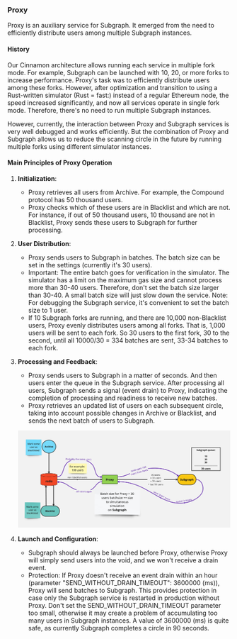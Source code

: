### Proxy

Proxy is an auxiliary service for Subgraph. It emerged from the need to efficiently distribute users among multiple Subgraph instances.

#### History

Our Cinnamon architecture allows running each service in multiple fork mode. For example, Subgraph can be launched with 10, 20, or more forks to increase performance. Proxy's task was to efficiently distribute users among these forks. However, after optimization and transition to using a Rust-written simulator (Rust = fast:) instead of a regular Ethereum node, the speed increased significantly, and now all services operate in single fork mode. Therefore, there's no need to run multiple Subgraph instances.

However, currently, the interaction between Proxy and Subgraph services is very well debugged and works efficiently. But the combination of Proxy and Subgraph allows us to reduce the scanning circle in the future by running multiple forks using different simulator instances.

#### Main Principles of Proxy Operation

1. **Initialization**:

   - Proxy retrieves all users from Archive. For example, the Compound protocol has 50 thousand users.
   - Proxy checks which of these users are in Blacklist and which are not. For instance, if out of 50 thousand users, 10 thousand are not in Blacklist, Proxy sends these users to Subgraph for further processing.

2. **User Distribution**:

   - Proxy sends users to Subgraph in batches. The batch size can be set in the settings (currently it's 30 users).
   - Important: The entire batch goes for verification in the simulator. The simulator has a limit on the maximum gas size and cannot process more than 30-40 users. Therefore, don't set the batch size larger than 30-40. A small batch size will just slow down the service. Note: For debugging the Subgraph service, it's convenient to set the batch size to 1 user.
   - If 10 Subgraph forks are running, and there are 10,000 non-Blacklist users, Proxy evenly distributes users among all forks. That is, 1,000 users will be sent to each fork. So 30 users to the first fork, 30 to the second, until all 10000/30 = 334 batches are sent, 33-34 batches to each fork.

3. **Processing and Feedback**:

   - Proxy sends users to Subgraph in a matter of seconds. And then users enter the queue in the Subgraph service. After processing all users, Subgraph sends a signal (event drain) to Proxy, indicating the completion of processing and readiness to receive new batches.
   - Proxy retrieves an updated list of users on each subsequent circle, taking into account possible changes in Archive or Blacklist, and sends the next batch of users to Subgraph.

   ![Users flow](../images/archiveToSubgraphFlow.jpg)

4. **Launch and Configuration**:
   - Subgraph should always be launched before Proxy, otherwise Proxy will simply send users into the void, and we won't receive a drain event.
   - Protection: If Proxy doesn't receive an event drain within an hour (parameter "SEND_WITHOUT_DRAIN_TIMEOUT": 3600000 (ms)), Proxy will send batches to Subgraph. This provides protection in case only the Subgraph service is restarted in production without Proxy. Don't set the SEND_WITHOUT_DRAIN_TIMEOUT parameter too small, otherwise it may create a problem of accumulating too many users in Subgraph instances. A value of 3600000 (ms) is quite safe, as currently Subgraph completes a circle in 90 seconds.
